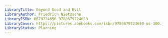 ```yaml
---
LibraryTitle: Beyond Good and Evil
LibraryAuthor: Friedrich Nietzsche
LibraryISBN: 0679724656 9780679724650
LibraryCover: https://pictures.abebooks.com/isbn/9780679724650-us-300.jpg
LibraryStatus: Planning
---
```

